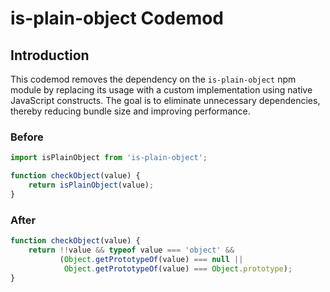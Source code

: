 # is-plain-object Codemod

## Introduction

This codemod removes the dependency on the `is-plain-object` npm module by replacing its usage with a custom implementation using native JavaScript constructs. The goal is to eliminate unnecessary dependencies, thereby reducing bundle size and improving performance.

### Before

```javascript
import isPlainObject from 'is-plain-object';

function checkObject(value) {
    return isPlainObject(value);
}
```

### After

```javascript
function checkObject(value) {
    return !!value && typeof value === 'object' && 
           (Object.getPrototypeOf(value) === null || 
            Object.getPrototypeOf(value) === Object.prototype);
}
```